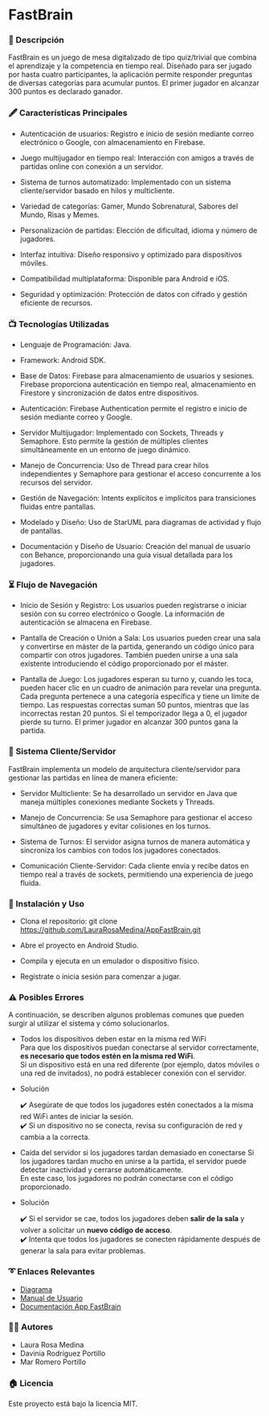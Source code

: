 # FastBrain

### 📖 Descripción

FastBrain es un juego de mesa digitalizado de tipo quiz/trivial que combina el aprendizaje y la competencia en tiempo real. Diseñado para ser jugado por hasta cuatro participantes, la aplicación permite responder preguntas de diversas categorías para acumular puntos. El primer jugador en alcanzar 300 puntos es declarado ganador.

### 🖋️ Características Principales

- Autenticación de usuarios: Registro e inicio de sesión mediante correo electrónico o Google, con almacenamiento en Firebase.

- Juego multijugador en tiempo real: Interacción con amigos a través de partidas online con conexión a un servidor.

- Sistema de turnos automatizado: Implementado con un sistema cliente/servidor basado en hilos y multicliente.

- Variedad de categorías: Gamer, Mundo Sobrenatural, Sabores del Mundo, Risas y Memes.

- Personalización de partidas: Elección de dificultad, idioma y número de jugadores.

- Interfaz intuitiva: Diseño responsivo y optimizado para dispositivos móviles.

- Compatibilidad multiplataforma: Disponible para Android e iOS.

- Seguridad y optimización: Protección de datos con cifrado y gestión eficiente de recursos.

### 📺 Tecnologías Utilizadas

- Lenguaje de Programación: Java.

- Framework: Android SDK.

- Base de Datos: Firebase para almacenamiento de usuarios y sesiones. Firebase proporciona autenticación en tiempo real, almacenamiento en Firestore y sincronización de datos entre dispositivos.

- Autenticación: Firebase Authentication permite el registro e inicio de sesión mediante correo y Google.

- Servidor Multijugador: Implementado con Sockets, Threads y Semaphore. Esto permite la gestión de múltiples clientes simultáneamente en un entorno de juego dinámico.

- Manejo de Concurrencia: Uso de Thread para crear hilos independientes y Semaphore para gestionar el acceso concurrente a los recursos del servidor.

- Gestión de Navegación: Intents explícitos e implícitos para transiciones fluidas entre pantallas.

- Modelado y Diseño: Uso de StarUML para diagramas de actividad y flujo de pantallas.

- Documentación y Diseño de Usuario: Creación del manual de usuario con Behance, proporcionando una guía visual detallada para los jugadores.

### ⏳ Flujo de Navegación

- Inicio de Sesión y Registro: Los usuarios pueden registrarse o iniciar sesión con su correo electrónico o Google. La información de autenticación se almacena en Firebase.

- Pantalla de Creación o Unión a Sala: Los usuarios pueden crear una sala y convertirse en máster de la partida, generando un código único para compartir con otros jugadores. También pueden unirse a una sala existente introduciendo el código proporcionado por el máster.

- Pantalla de Juego: Los jugadores esperan su turno y, cuando les toca, pueden hacer clic en un cuadro de animación para revelar una pregunta. Cada pregunta pertenece a una categoría específica y tiene un límite de tiempo. Las respuestas correctas suman 50 puntos, mientras que las incorrectas restan 20 puntos. Si el temporizador llega a 0, el jugador pierde su turno. El primer jugador en alcanzar 300 puntos gana la partida.

###  🎥 Sistema Cliente/Servidor

FastBrain implementa un modelo de arquitectura cliente/servidor para gestionar las partidas en línea de manera eficiente:

- Servidor Multicliente: Se ha desarrollado un servidor en Java que maneja múltiples conexiones mediante Sockets y Threads.

- Manejo de Concurrencia: Se usa Semaphore para gestionar el acceso simultáneo de jugadores y evitar colisiones en los turnos.

- Sistema de Turnos: El servidor asigna turnos de manera automática y sincroniza los cambios con todos los jugadores conectados.

- Comunicación Cliente-Servidor: Cada cliente envía y recibe datos en tiempo real a través de sockets, permitiendo una experiencia de juego fluida.

### 📘 Instalación y Uso

- Clona el repositorio: git clone https://github.com/LauraRosaMedina/AppFastBrain.git

- Abre el proyecto en Android Studio.

- Compila y ejecuta en un emulador o dispositivo físico.

- Regístrate o inicia sesión para comenzar a jugar.

### ⚠️ Posibles Errores

A continuación, se describen algunos problemas comunes que pueden surgir al utilizar el sistema y cómo solucionarlos.
- Todos los dispositivos deben estar en la misma red WiFi  
Para que los dispositivos puedan conectarse al servidor correctamente, **es necesario que todos estén en la misma red WiFi**.  
Si un dispositivo está en una red diferente (por ejemplo, datos móviles o una red de invitados), no podrá establecer conexión con el servidor.
- Solución

  ✔️ Asegúrate de que todos los jugadores estén conectados a la misma red WiFi antes de iniciar la sesión.  
  ✔️ Si un dispositivo no se conecta, revisa su configuración de red y cambia a la correcta.
  
- Caída del servidor si los jugadores tardan demasiado en conectarse
Si los jugadores tardan mucho en unirse a la partida, el servidor puede detectar inactividad y cerrarse automáticamente.  
En este caso, los jugadores no podrán conectarse con el código proporcionado.
- Solución

  ✔️ Si el servidor se cae, todos los jugadores deben **salir de la sala** y volver a solicitar un **nuevo código de acceso**.  
  ✔️ Intenta que todos los jugadores se conecten rápidamente después de generar la sala para evitar problemas.
  

### ➰ Enlaces Relevantes

- [Diagrama](https://docs.google.com/document/d/1CF8uj0QVe5bWVNxtwCUyPsgxawuLUAv9EURdut01XmA/edit?tab=t.0)
- [Manual de Usuario](https://www.behance.net/gallery/219134773/FastBrain-Android)
- [Documentación App FastBrain](https://docs.google.com/document/d/1_owfrJb_FkfqrTOzANhRUvSM1FwPEwSyEW7WRkQi65k/edit?usp=drive_link)

### 👱‍♀️ Autores

- Laura Rosa Medina
- Davinia Rodríguez Portillo
- Mar Romero Portillo

### 🏠 Licencia
Este proyecto está bajo la licencia MIT.
